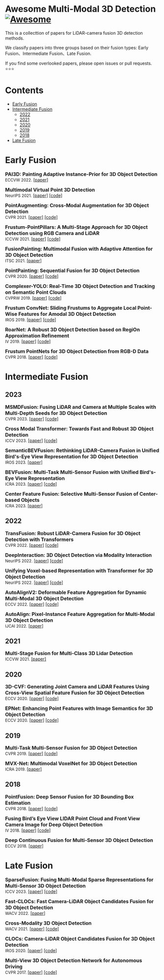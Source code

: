 # Awesome Multi-Modal 3D Detection [![Awesome](https://cdn.rawgit.com/sindresorhus/awesome/d7305f38d29fed78fa85652e3a63e154dd8e8829/media/badge.svg)](https://github.com/IDEACVR/awesome-detection-transformer)

This is a collecttion of papers for LiDAR-camera fusion 3D detection methods. 

We classify papers into three groups based on their fusion types: Early Fusion、Intermediate Fusion、Late Fusion.

If you find some overlooked papers, please open issues or pull requests. :star::star::star:

# Contents
- [Early Fusion](#early-fusion)
- [Intermediate Fusion](#intermediate-fusion)
  - [2022](#2022)
  - [2021](#2021)
  - [2020](#2020)
  - [2019](#2019)
  - [2018](#2018)
- [Late Fusion](#late-fusion)

# Early Fusion
<p>
<font size=3><b>PAI3D: Painting Adaptive Instance-Prior for 3D Object Detection
</b></font>
<br>
<font size=2>ECCVW 2022.</font>
<a href='https://arxiv.org/pdf/2211.08055'>[paper]</a>
</p>

<p>
<font size=3><b>Multimodal Virtual Point 3D Detection 
</b></font>
<br>
<font size=2>NeurIPS 2021.</font>
<a href='https://arxiv.org/pdf/2111.06881'>[paper]</a> <a href='https://github.com/tianweiy/MVP'>[code]</a>
</p>

<p>
<font size=3><b>PointAugmenting: Cross-Modal Augmentation for 3D Object Detection
</b></font>
<br>
<font size=2>CVPR 2021.</font>
<a href='https://ieeexplore.ieee.org/document/9578812'>[paper]</a> <a href='https://github.com/VISION-SJTU/PointAugmenting'>[code]</a>
</p>

<p>
<font size=3><b>Frustum-PointPillars: A Multi-Stage Approach for 3D Object Detection using RGB Camera and LiDAR
</b></font>
<br>
<font size=2>ICCVW 2021.</font>
<a href='https://openaccess.thecvf.com/content/ICCV2021W/AVVision/papers/Paigwar_Frustum-PointPillars_A_Multi-Stage_Approach_for_3D_Object_Detection_Using_RGB_ICCVW_2021_paper.pdf'>[paper]</a> <a href='https://github.com/anshulpaigwar/Frustum-Pointpillars'>[code]</a>
</p>

<p>
<font size=3><b>FusionPainting: Multimodal Fusion with Adaptive Attention for 3D Object Detection
</b></font>
<br>
<font size=2>ITSC 2021.</font>
<a href='https://arxiv.org/abs/2106.12449'>[paper]</a>
</p>


<p>
<font size=3><b>PointPainting: Sequential Fusion for 3D Object Detection
</b></font>
<br>
<font size=2>CVPR 2020.</font>
<a href='https://arxiv.org/pdf/1911.10150'>[paper]</a> <a href='https://github.com/Song-Jingyu/PointPainting'>[code]</a>
</p>

<p>
<font size=3><b>Complexer-YOLO: Real-Time 3D Object Detection and Tracking on Semantic Point Clouds 
</b></font>
<br>
<font size=2>CVPRW 2019.</font>
<a href='https://arxiv.org/pdf/1904.07537'>[paper]</a> <a href='https://github.com/maudzung/Complex-YOLOv4-Pytorch'>[code]</a>
</p>

<p>
<font size=3><b>Frustum ConvNet: Sliding Frustums to Aggregate Local Point-Wise Features for Amodal 3D Object Detection
</b></font>
<br>
<font size=2>IROS 2019.</font>
<a href='https://arxiv.org/pdf/1903.01864'>[paper]</a> <a href='https://github.com/Gorilla-Lab-SCUT/frustum-convnet'>[code]</a>
</p>

<p>
<font size=3><b>RoarNet: A Robust 3D Object Detection based on RegiOn Approximation Refinement
</b></font>
<br>
<font size=2>IV 2019.</font>
<a href='https://arxiv.org/pdf/1811.03818'>[paper]</a> <a href='https://github.com/collector-m/RoarNet'>[code]</a>
</p>

<p>
<font size=3><b>Frustum PointNets for 3D Object Detection from RGB-D Data
</b></font>
<br>
<font size=2>CVPR 2018.</font>
<a href='https://arxiv.org/pdf/1711.08488'>[paper]</a> <a href='https://github.com/charlesq34/frustum-pointnets'>[code]</a>
</p>

# Intermediate Fusion
## 2023
<p>
<font size=3><b>MSMDFusion: Fusing LiDAR and Camera at Multiple Scales with Multi-Depth Seeds for 3D Object Detection
</b></font>
<br>
<font size=2>CVPR 2023.</font>
<a href='https://arxiv.org/pdf/2209.03102'>[paper]</a> <a href='https://github.com/SxJyJay/MSMDFusion'>[code]</a>
</p>

<p>
<font size=3><b>Cross Modal Transformer: Towards Fast and Robust 3D Object Detection
</b></font>
<br>
<font size=2>ICCV 2023.</font>
<a href='https://arxiv.org/pdf/2301.01283'>[paper]</a> <a href='https://github.com/junjie18/CMT'>[code]</a>
</p>

<p>
<font size=3><b>SemanticBEVFusion: Rethinking LiDAR-Camera Fusion in Unified Bird's-Eye View Representation for 3D Object Detection
</b></font>
<br>
<font size=2>IROS 2023.</font>
<a href='https://arxiv.org/pdf/2212.04675'>[paper]</a>
</p>

<p>
<font size=3><b>BEVFusion: Multi-Task Multi-Sensor Fusion with Unified Bird's-Eye View Representation
</b></font>
<br>
<font size=2>ICRA 2023.</font>
<a href='https://arxiv.org/pdf/2205.13542'>[paper]</a> <a href='https://github.com/mit-han-lab/bevfusion'>[code]</a>
</p>

<p>
<font size=3><b>Center Feature Fusion: Selective Multi-Sensor Fusion of Center-based Objects
</b></font>
<br>
<font size=2>ICRA 2023.</font>
<a href='https://arxiv.org/pdf/2209.12880'>[paper]</a>
</p>

## 2022
<p>
<font size=3><b>TransFusion: Robust LiDAR-Camera Fusion for 3D Object Detection with Transformers
</b></font>
<br>
<font size=2>CVPR 2022.</font>
<a href='https://arxiv.org/pdf/2203.11496'>[paper]</a> <a href='https://github.com/XuyangBai/TransFusion'>[code]</a>
</p>

<p>
<font size=3><b>DeepInteraction: 3D Object Detection via Modality Interaction
</b></font>
<br>
<font size=2>NeurIPS 2022.</font>
<a href='https://arxiv.org/pdf/2208.11112'>[paper]</a> <a href='https://github.com/fudan-zvg/DeepInteraction'>[code]</a>
</p>

<p>
<font size=3><b>Unifying Voxel-based Representation with Transformer for 3D Object Detection
</b></font>
<br>
<font size=2>NeurIPS 2022.</font>
<a href='https://arxiv.org/pdf/2206.00630'>[paper]</a> <a href='https://github.com/dvlab-research/UVTR'>[code]</a>
</p>

<p>
<font size=3><b>AutoAlignV2: Deformable Feature Aggregation for Dynamic Multi-Modal 3D Object Detection
</b></font>
<br>
<font size=2>ECCV 2022.</font>
<a href='https://arxiv.org/abs/2207.10316'>[paper]</a> <a href='https://github.com/zehuichen123/AutoAlignV2'>[code]</a>
</p>

<p>
<font size=3><b>AutoAlign: Pixel-Instance Feature Aggregation for Multi-Modal 3D Object Detection
</b></font>
<br>
<font size=2>IJCAI 2022.</font>
<a href='https://arxiv.org/abs/2201.06493'>[paper]</a>
</p>

## 2021
<p>
<font size=3><b>Multi-Stage Fusion for Multi-Class 3D Lidar Detection
</b></font>
<br>
<font size=2>ICCVW 2021.</font>
<a href='https://openaccess.thecvf.com/content/ICCV2021W/AVVision/papers/Wang_Multi-Stage_Fusion_for_Multi-Class_3D_Lidar_Detection_ICCVW_2021_paper.pdf'>[paper]</a>
</p>

## 2020
<p>
<font size=3><b>3D-CVF: Generating Joint Camera and LiDAR Features Using Cross-View Spatial Feature Fusion for 3D Object Detection
</b></font>
<br>
<font size=2>ECCV 2020.</font>
<a href='https://arxiv.org/abs/2004.12636'>[paper]</a> <a href='https://github.com/rasd3/3D-CVF'>[code]</a>
</p>

<p>
<font size=3><b>EPNet: Enhancing Point Features with Image Semantics for 3D Object Detection
</b></font>
<br>
<font size=2>ECCV 2020.</font>
<a href='https://arxiv.org/abs/2007.08856'>[paper]</a> <a href='https://github.com/happinesslz/EPNet'>[code]</a>
</p>

## 2019
<p>
<font size=3><b>Multi-Task Multi-Sensor Fusion for 3D Object Detection
</b></font>
<br>
<font size=2>CVPR 2019.</font>
<a href='https://arxiv.org/abs/2012.12397'>[paper]</a> <a href='https://github.com/abcSup/NotEnoughSleepAI'>[code]</a>
</p>

<p>
<font size=3><b>MVX-Net: Multimodal VoxelNet for 3D Object Detection
</b></font>
<br>
<font size=2>ICRA 2019.</font>
<a href='https://arxiv.org/abs/1904.01649'>[paper]</a>
</p>

## 2018
<p>
<font size=3><b>PointFusion: Deep Sensor Fusion for 3D Bounding Box Estimation
</b></font>
<br>
<font size=2>CVPR 2018.</font>
<a href='https://arxiv.org/abs/1711.10871'>[paper]</a> <a href='https://github.com/JuliaChae/Pointfusion'>[code]</a>
</p>

<p>
<font size=3><b>Fusing Bird’s Eye View LIDAR Point Cloud and Front View Camera Image for Deep Object Detection
</b></font>
<br>
<font size=2>IV 2018.</font>
<a href='https://arxiv.org/abs/1711.06703'>[paper]</a> <a href='https://github.com/ZiningWang/Sparse_Pooling'>[code]</a>
</p>

<p>
<font size=3><b>Deep Continuous Fusion for Multi-Sensor 3D Object Detection
</b></font>
<br>
<font size=2>ECCV 2018.</font>
<a href='http://openaccess.thecvf.com/content_ECCV_2018/papers/Ming_Liang_Deep_Continuous_Fusion_ECCV_2018_paper.pdf'>[paper]</a>
</p>

# Late Fusion
<p>
<font size=3><b>SparseFusion: Fusing Multi-Modal Sparse Representations for Multi-Sensor 3D Object Detection
</b></font>
<br>
<font size=2>ICCV 2023.</font>
<a href='https://arxiv.org/pdf/2304.14340'>[paper]</a> <a href='https://github.com/yichen928/SparseFusion'>[code]</a>
</p>

<p>
<font size=3><b>Fast-CLOCs: Fast Camera-LiDAR Object Candidates Fusion for 3D Object Detection
</b></font>
<br>
<font size=2>WACV 2022.</font>
<a href='https://ieeexplore.ieee.org/document/9706631'>[paper]</a>
</p>

<p>
<font size=3><b>Cross-Modality 3D Object Detection
</b></font>
<br>
<font size=2>WACV 2021.</font>
<a href='https://ieeexplore.ieee.org/document/9423069'>[paper]</a> <a href='https://github.com/VISION-SJTU/CM3DDet'>[code]</a>
</p>

<p>
<font size=3><b>CLOCs: Camera-LiDAR Object Candidates Fusion for 3D Object Detection
</b></font>
<br>
<font size=2>IROS 2020.</font>
<a href='https://arxiv.org/pdf/2009.00784'>[paper]</a> <a href='https://github.com/pangsu0613/CLOCs'>[code]</a>
</p>

<p>
<font size=3><b>Multi-View 3D Object Detection Network for Autonomous Driving
</b></font>
<br>
<font size=2>CVPR 2017.</font>
<a href='https://arxiv.org/pdf/1611.07759'>[paper]</a> <a href='https://github.com/bostondiditeam/MV3D'>[code]</a>
</p>
